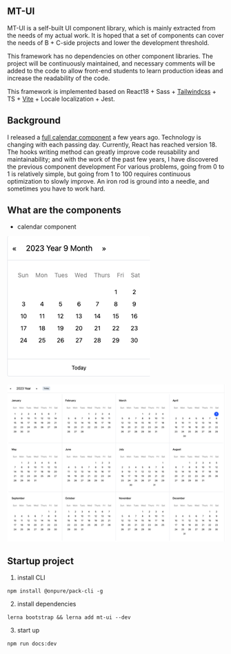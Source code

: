## MT-UI

MT-UI is a self-built UI component library, which is mainly extracted from the needs of my actual work. It is hoped that a set of components can cover the needs of B + C-side projects and lower the development threshold.

This framework has no dependencies on other component libraries. The project will be continuously maintained, and necessary comments will be added to the code to allow front-end students to learn production ideas and increase the readability of the code.

This framework is implemented based on React18 + Sass + [Tailwindcss](https://tailwindcss.com/docs/letter-spacing#setting-the-letter-spacing) + TS + [Vite](https://cn.vitejs.dev/guide/using-plugins) +  Locale localization + Jest.

## Background
I released a [full calendar component](https://github.com/VagrantDaniel/RFCalendar) a few years ago. Technology is changing with each passing day. Currently, React has reached version 18. The hooks writing method can greatly improve code reusability and maintainability; and with the work of the past few years, I have discovered the previous component development For various problems, going from 0 to 1 is relatively simple, but going from 1 to 100 requires continuous optimization to slowly improve. An iron rod is ground into a needle, and sometimes you have to work hard.

## What are the components
- calendar component  

![monthly calendar](./packages/previews/en/monthCalendar.png)

![year calendar](./packages/previews/en/fullYearCalendar.png)

## Startup project

1. install CLI
```
npm install @onpure/pack-cli -g
```

2. install dependencies
```
lerna bootstrap && lerna add mt-ui --dev
```

3. start up
```
npm run docs:dev
```

